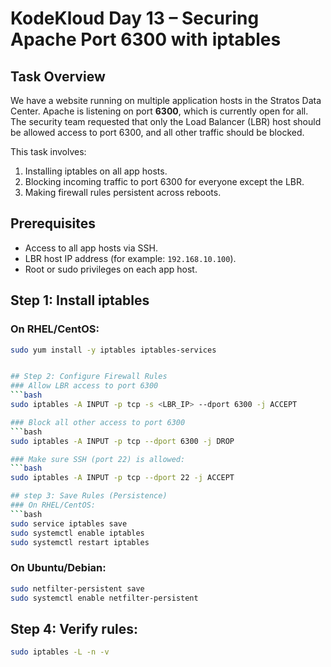 # KodeKloud Day 13 – Securing Apache Port 6300 with iptables

## Task Overview
We have a website running on multiple application hosts in the Stratos Data Center. Apache is listening on port **6300**, which is currently open for all. The security team requested that only the Load Balancer (LBR) host should be allowed access to port 6300, and all other traffic should be blocked.  

This task involves:
1. Installing iptables on all app hosts.
2. Blocking incoming traffic to port 6300 for everyone except the LBR.
3. Making firewall rules persistent across reboots.

## Prerequisites
- Access to all app hosts via SSH.
- LBR host IP address (for example: `192.168.10.100`).
- Root or sudo privileges on each app host.

## Step 1: Install iptables

### On RHEL/CentOS:
```bash
sudo yum install -y iptables iptables-services


## Step 2: Configure Firewall Rules
### Allow LBR access to port 6300
```bash
sudo iptables -A INPUT -p tcp -s <LBR_IP> --dport 6300 -j ACCEPT

### Block all other access to port 6300
```bash
sudo iptables -A INPUT -p tcp --dport 6300 -j DROP

### Make sure SSH (port 22) is allowed:
```bash
sudo iptables -A INPUT -p tcp --dport 22 -j ACCEPT

## step 3: Save Rules (Persistence)
### On RHEL/CentOS:
```bash
sudo service iptables save
sudo systemctl enable iptables
sudo systemctl restart iptables
```

### On Ubuntu/Debian:
```bash
sudo netfilter-persistent save
sudo systemctl enable netfilter-persistent
```

## Step 4: Verify rules:
```bash
sudo iptables -L -n -v
```

